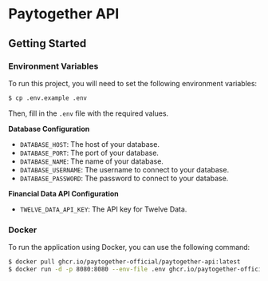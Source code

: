 # Paytogether API

## Getting Started

### Environment Variables

To run this project, you will need to set the following environment variables:

```bash
$ cp .env.example .env
```

Then, fill in the `.env` file with the required values.

**Database Configuration**
- `DATABASE_HOST`: The host of your database.
- `DATABASE_PORT`: The port of your database.
- `DATABASE_NAME`: The name of your database.
- `DATABASE_USERNAME`: The username to connect to your database.
- `DATABASE_PASSWORD`: The password to connect to your database.

**Financial Data API Configuration**
- `TWELVE_DATA_API_KEY`: The API key for Twelve Data.

### Docker
To run the application using Docker, you can use the following command:

```bash
$ docker pull ghcr.io/paytogether-official/paytogether-api:latest
$ docker run -d -p 8080:8080 --env-file .env ghcr.io/paytogether-official/paytogether-api:latest
```